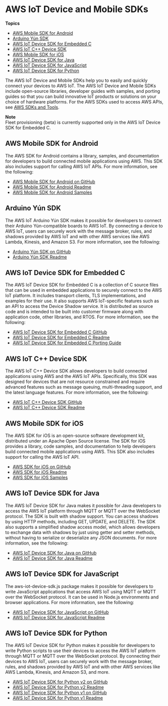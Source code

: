 # AWS IoT Device and Mobile SDKs<a name="iot-sdks"></a>

**Topics**
+ [AWS Mobile SDK for Android](#iot-android-sdk)
+ [Arduino Yún SDK](#iot-arduino-sdk)
+ [AWS IoT Device SDK for Embedded C](#iot-c-sdk)
+ [AWS IoT C\+\+ Device SDK](#iot-cpp-sdk)
+ [AWS Mobile SDK for iOS](#iot-ios-sdk)
+ [AWS IoT Device SDK for Java](#iot-java-sdk)
+ [AWS IoT Device SDK for JavaScript](#iot-javascript-sdk)
+ [AWS IoT Device SDK for Python](#iot-python-sdk)

The AWS IoT Device and Mobile SDKs help you to easily and quickly connect your devices to AWS IoT\. The AWS IoT Device and Mobile SDKs include open\-source libraries, developer guides with samples, and porting guides so that you can build innovative IoT products or solutions on your choice of hardware platforms\. For the AWS SDKs used to access AWS APIs, see [AWS SDKs and Tools](http://aws.amazon.com/tools/#sdk)\.

**Note**  
Fleet provisioning \(beta\) is currently supported only in the AWS IoT Device SDK for Embedded C\.

## AWS Mobile SDK for Android<a name="iot-android-sdk"></a>

The AWS SDK for Android contains a library, samples, and documentation for developers to build connected mobile applications using AWS\. This SDK also includes support for calling AWS IoT APIs\. For more information, see the following:
+ [AWS Mobile SDK for Android on GitHub](https://github.com/aws/aws-sdk-android)
+ [AWS Mobile SDK for Android Readme](https://github.com/aws/aws-sdk-android/blob/master/README.md)
+ [AWS Mobile SDK for Android Samples](https://github.com/awslabs/aws-sdk-android-samples)

## Arduino Yún SDK<a name="iot-arduino-sdk"></a>

The AWS IoT Arduino Yún SDK makes it possible for developers to connect their Arduino Yún\-compatible boards to AWS IoT\. By connecting a device to AWS IoT, users can securely work with the message broker, rules, and shadows provided by AWS IoT and with other AWS services like AWS Lambda, Kinesis, and Amazon S3\. For more information, see the following:
+ [Arduino Yún SDK on GitHub](https://github.com/aws/aws-iot-device-sdk-arduino-yun)
+ [Arduino Yún SDK Readme](https://github.com/aws/aws-iot-device-sdk-arduino-yun/blob/master/README.md)

## AWS IoT Device SDK for Embedded C<a name="iot-c-sdk"></a>

The AWS IoT Device SDK for Embedded C is a collection of C source files that can be used in embedded applications to securely connect to the AWS IoT platform\. It includes transport clients, TLS implementations, and examples for their use\. It also supports AWS IoT\-specific features such as an API to access the Device Shadow service\. It is distributed as source code and is intended to be built into customer firmware along with application code, other libraries, and RTOS\. For more information, see the following:
+ [AWS IoT Device SDK for Embedded C GitHub](https://github.com/aws/aws-iot-device-sdk-embedded-C)
+ [AWS IoT Device SDK for Embedded C Readme](https://github.com/aws/aws-iot-device-sdk-embedded-C/blob/master/README.md)
+ [AWS IoT Device SDK for Embedded C Porting Guide](https://github.com/aws/aws-iot-device-sdk-embedded-C/blob/master/PortingGuide.md)

## AWS IoT C\+\+ Device SDK<a name="iot-cpp-sdk"></a>

The AWS IoT C\+\+ Device SDK allows developers to build connected applications using AWS and the AWS IoT APIs\. Specifically, this SDK was designed for devices that are not resource constrained and require advanced features such as message queuing, multi\-threading support, and the latest language features\. For more information, see the following:
+ [AWS IoT C\+\+ Device SDK GitHub](https://github.com/aws/aws-iot-device-sdk-cpp/tree/release)
+ [AWS IoT C\+\+ Device SDK Readme](https://github.com/aws/aws-iot-device-sdk-cpp/blob/release/README.md)

## AWS Mobile SDK for iOS<a name="iot-ios-sdk"></a>

The AWS SDK for iOS is an open\-source software development kit, distributed under an Apache Open Source license\. The SDK for iOS provides a library, code samples, and documentation to help developers build connected mobile applications using AWS\. This SDK also includes support for calling the AWS IoT API\.
+ [AWS SDK for iOS on GitHub](https://github.com/aws/aws-sdk-ios)
+ [AWS SDK for iOS Readme](https://github.com/aws/aws-sdk-ios/blob/master/README.md)
+ [AWS SDK for iOS Samples](https://github.com/aws/aws-sdk-ios/blob/master/README.md#iot-sample-swift)

## AWS IoT Device SDK for Java<a name="iot-java-sdk"></a>

The AWS IoT Device SDK for Java makes it possible for Java developers to access the AWS IoT platform through MQTT or MQTT over the WebSocket protocol\. The SDK is built with shadow support\. You can access shadows by using HTTP methods, including GET, UPDATE, and DELETE\. The SDK also supports a simplified shadow access model, which allows developers to exchange data with shadows by just using getter and setter methods, without having to serialize or deserialize any JSON documents\. For more information, see the following:
+ [AWS IoT Device SDK for Java on GitHub](https://github.com/aws/aws-iot-device-sdk-java)
+ [AWS IoT Device SDK for Java Readme](https://github.com/aws/aws-iot-device-sdk-java/blob/master/README.md)

## AWS IoT Device SDK for JavaScript<a name="iot-javascript-sdk"></a>

The aws\-iot\-device\-sdk\.js package makes it possible for developers to write JavaScript applications that access AWS IoT using MQTT or MQTT over the WebSocket protocol\. It can be used in Node\.js environments and browser applications\. For more information, see the following:
+ [AWS IoT Device SDK for JavaScript on GitHub](https://github.com/aws/aws-iot-device-sdk-js)
+ [AWS IoT Device SDK for JavaScript Readme](https://github.com/aws/aws-iot-device-sdk-js/blob/master/README.md)

## AWS IoT Device SDK for Python<a name="iot-python-sdk"></a>

The AWS IoT Device SDK for Python makes it possible for developers to write Python scripts to use their devices to access the AWS IoT platform through MQTT or MQTT over the WebSocket protocol\. By connecting their devices to AWS IoT, users can securely work with the message broker, rules, and shadows provided by AWS IoT and with other AWS services like AWS Lambda, Kinesis, and Amazon S3, and more\.
+ [AWS IoT Device SDK for Python v2 on GitHub](https://github.com/aws/aws-iot-device-sdk-python-v2)
+ [AWS IoT Device SDK for Python v2 Readme](https://github.com/aws/aws-iot-device-sdk-python-v2/blob/master/README.md)
+ [AWS IoT Device SDK for Python v1 on GitHub](https://github.com/aws/aws-iot-device-sdk-python)
+ [AWS IoT Device SDK for Python v1 Readme](https://github.com/aws/aws-iot-device-sdk-python/blob/master/README.rst)
